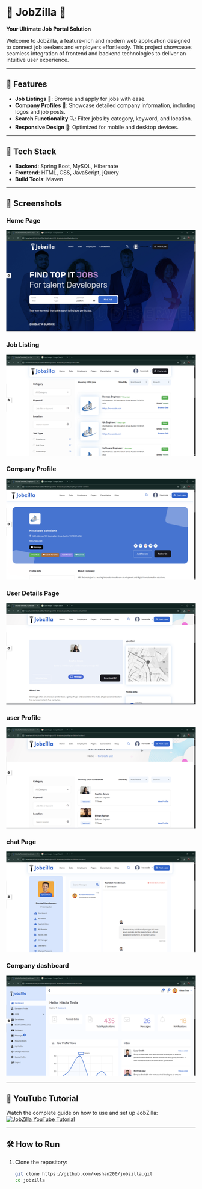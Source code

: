 # 🌟 JobZilla 🌟  
**Your Ultimate Job Portal Solution**  

Welcome to JobZilla, a feature-rich and modern web application designed to connect job seekers and employers effortlessly. This project showcases seamless integration of frontend and backend technologies to deliver an intuitive user experience.  

---

## 🚀 Features  
- **Job Listings** 📝: Browse and apply for jobs with ease.  
- **Company Profiles** 🏢: Showcase detailed company information, including logos and job posts.  
- **Search Functionality** 🔍: Filter jobs by category, keyword, and location.  
- **Responsive Design** 📱: Optimized for mobile and desktop devices.  

---

## 🔧 Tech Stack  
- **Backend**: Spring Boot, MySQL, Hibernate  
- **Frontend**: HTML, CSS, JavaScript, jQuery  
- **Build Tools**: Maven  

---

## 📸 Screenshots  

### Home  Page  
![Job Listings](readme_img/home.png)  

### Job Listing  
![Job Listing](readme_img/jobListing.png)  

### Company Profile  
![Company Profile](readme_img/companyDetail.png)  

### User Details Page  
![User Details](readme_img/userDetails.png)  

### user Profile  
![user Profile](readme_img/userProfiles.png)  

### chat Page  
![chat](readme_img/chat.png)  

### Company dashboard  
![Company dashboard](readme_img/companyDashboard.png)  

---

## 🎥 YouTube Tutorial  
Watch the complete guide on how to use and set up JobZilla:  
[![JobZilla YouTube Tutorial](https://via.placeholder.com/800x400?text=Watch+on+YouTube)]([https://youtu.be/rhJC0YZPhEA](https://youtu.be/kS58AzZMUMM))  

---

## 🛠️ How to Run  

1. Clone the repository:  
   ```bash
   git clone https://github.com/keshan200/jobzilla.git
   cd jobzilla
